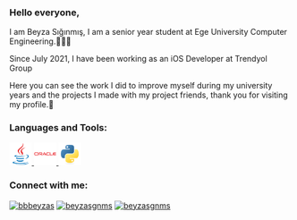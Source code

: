 ### Hello everyone,

I am Beyza Sığınmış, I am a senior year student at Ege University Computer Engineering.👩🏼‍💻 

Since July 2021, I have been working as an iOS Developer at Trendyol Group

Here you can see the work I did to improve myself during my university years and the projects I made with my project friends, 
thank you for visiting my profile.🧸

<h3 align="left">Languages and Tools:</h3>
<p align="left"> <a href="https://www.java.com" target="_blank"> <img src="https://raw.githubusercontent.com/devicons/devicon/master/icons/java/java-original.svg" alt="java" width="40" height="40"/> </a> <a href="https://www.oracle.com/" target="_blank"> <img src="https://raw.githubusercontent.com/devicons/devicon/master/icons/oracle/oracle-original.svg" alt="oracle" width="40" height="40"/> </a> <a href="https://www.python.org" target="_blank"> <img src="https://raw.githubusercontent.com/devicons/devicon/master/icons/python/python-original.svg" alt="python" width="40" height="40"/> </a> </p>

<h3 align="left">Connect with me:</h3>
<p align="left">
<a href="https://twitter.com/bbbeyzas" target="blank"><img align="center" src="https://cdn.jsdelivr.net/npm/simple-icons@3.0.1/icons/twitter.svg" alt="bbbeyzas" height="30" width="40" /></a>
<a href="https://linkedin.com/in/beyza-sgnms" target="blank"><img align="center" src="https://cdn.jsdelivr.net/npm/simple-icons@3.0.1/icons/linkedin.svg" alt="beyzasgnms" height="30" width="40" /></a>
<a href="https://www.hackerrank.com/beyzasgnms" target="blank"><img align="center" src="https://cdn.jsdelivr.net/npm/simple-icons@3.0.1/icons/hackerrank.svg" alt="beyzasgnms" height="30" width="40" /></a>
</p>

<!--
**beyzasgnms/beyzasgnms** is a ✨ _special_ ✨ repository because its `README.md` (this file) appears on your GitHub profile.

Here are some ideas to get you started:

- 🔭 I’m currently working on ...
- 🌱 I’m currently learning ...
- 👯 I’m looking to collaborate on ...
- 🤔 I’m looking for help with ...
- 💬 Ask me about ...
- 📫 How to reach me: ...
- 😄 Pronouns: ...
- ⚡ Fun fact: ...
-->
